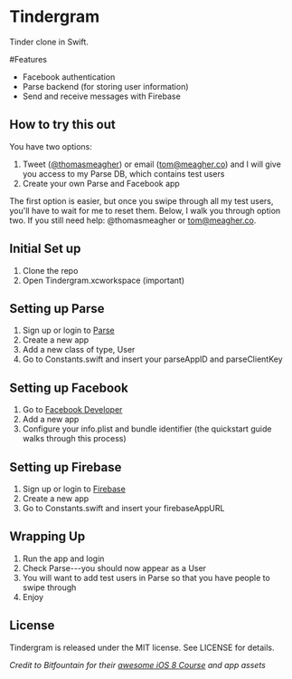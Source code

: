 # Tindergram
Tinder clone in Swift.

#Features
- Facebook authentication
- Parse backend (for storing user information)
- Send and receive messages with Firebase

## How to try this out
You have two options:

1. Tweet ([@thomasmeagher](https://twitter.com/thomasmeagher)) or email (tom@meagher.co) and I will give you access to my Parse DB, which contains test users
2. Create your own Parse and Facebook app

The first option is easier, but once you swipe through all my test users, you'll have to wait for me to reset them. Below, I walk you through option two. If you still need help: @thomasmeagher or tom@meagher.co.

## Initial Set up
1. Clone the repo
2. Open Tindergram.xcworkspace (important)

## Setting up Parse
1. Sign up or login to [Parse](https://parse.com)
2. Create a new app
3. Add a new class of type, User
4. Go to Constants.swift and insert your parseAppID and parseClientKey

## Setting up Facebook
1. Go to [Facebook Developer](https://developers.facebook.com)
2. Add a new app
3. Configure your info.plist and bundle identifier (the quickstart guide walks through this process)

## Setting up Firebase
1. Sign up or login to [Firebase](https://firebase.com)
2. Create a new app
3. Go to Constants.swift and insert your firebaseAppURL

## Wrapping Up
1. Run the app and login
2. Check Parse---you should now appear as a User
3. You will want to add test users in Parse so that you have people to swipe through
4. Enjoy

## License
Tindergram is released under the MIT license. See LICENSE for details.

*Credit to Bitfountain for their [awesome iOS 8 Course](http://bitfountain.io/courses/complete-ios8) and app assets*